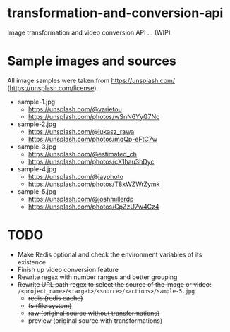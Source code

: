 # transformation-and-conversion-api
Image transformation and video conversion API ... (WIP)

# Sample images and sources
All image samples were taken from https://unsplash.com/ (https://unsplash.com/license).

* sample-1.jpg
    * https://unsplash.com/@varietou
    * https://unsplash.com/photos/wSnN6YyG7Nc
* sample-2.jpg
    * https://unsplash.com/@lukasz_rawa
    * https://unsplash.com/photos/mqQp-eFtC7w
* sample-3.jpg
    * https://unsplash.com/@estimated_ch
    * https://unsplash.com/photos/cX1hau3hDyc
* sample-4.jpg
    * https://unsplash.com/@jayphoto
    * https://unsplash.com/photos/T8xWZWrZymk
* sample-5.jpg
    * https://unsplash.com/@joshmillerdp
    * https://unsplash.com/photos/CpZzU7w4Cz4

# TODO
- Make Redis optional and check the environment variables of its existence
- Finish up video conversion feature
- Rewrite regex with number ranges and better grouping
- ~~Rewrite URL path regex to select the source of the image or video:~~ `/<project_name>/<target>/<source>/<actions>/sample-5.jpg`
    - ~~redis (redis cache)~~
    - ~~fs (file system)~~
    - ~~raw (original source without transformations)~~
    - ~~preview (original source with transformations)~~

